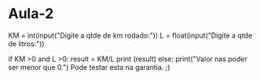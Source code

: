 # Aula-2
KM = int(input("Digite a qtde de km rodado:"))
L = float(input("Digite a qtde de litros:"))

if KM >0 and L >0:
    result = KM/L
    print (result)
else:
    print("Valor nas poder ser menor que 0.")
Pode testar esta na garantia.
;)
